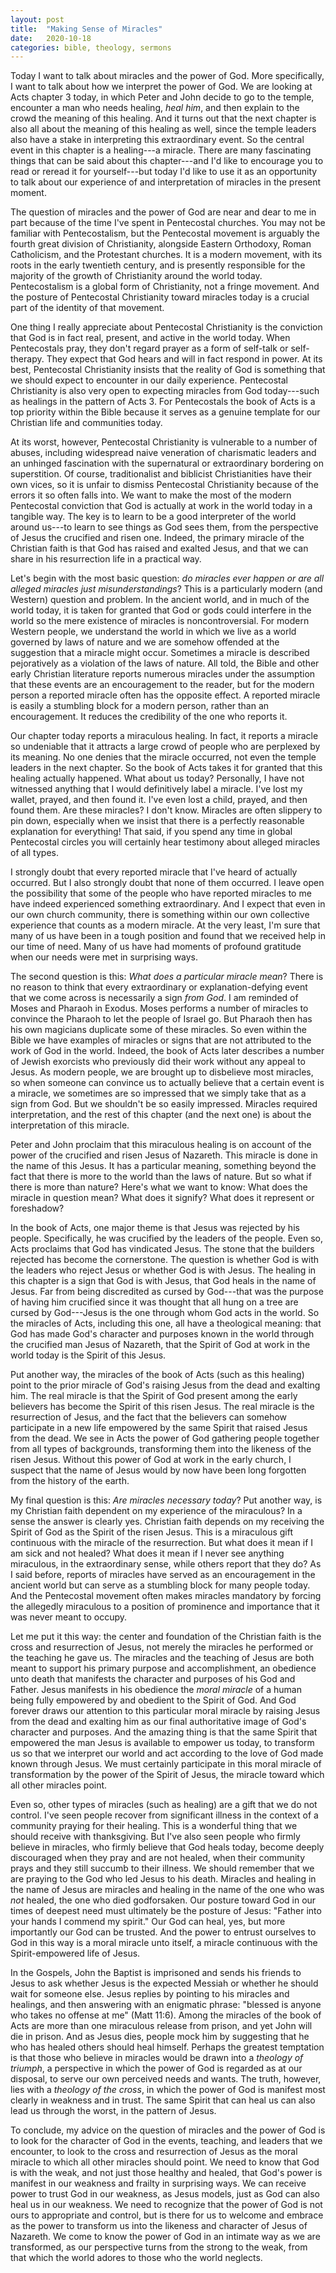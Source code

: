 ```yaml
---
layout: post
title:  "Making Sense of Miracles"
date:   2020-10-18  
categories: bible, theology, sermons
---
```


Today I want to talk about miracles and the power of God. More specifically, I want to talk about how we interpret the power of God. We are looking at Acts chapter 3 today, in which Peter and John decide to go to the temple, encounter a man who needs healing, *heal him*, and then explain to the crowd the meaning of this healing. And it turns out that the next chapter is also all about the meaning of this healing as well, since the temple leaders also have a stake in interpreting this extraordinary event. So the central event in this chapter is a healing---a miracle. There are many fascinating things that can be said about this chapter---and I'd like to encourage you to read or reread it for yourself---but today I'd like to use it as an opportunity to talk about our experience of and interpretation of miracles in the present moment. 

The question of miracles and the power of God are near and dear to me in part because of the time I've spent in Pentecostal churches. You may not be familiar with Pentecostalism, but the Pentecostal movement is arguably the fourth great division of Christianity, alongside Eastern Orthodoxy, Roman Catholicism, and the Protestant churches. It is a modern movement, with its roots in the early twentieth century, and is presently responsible for the majority of the growth of Christianity around the world today. Pentecostalism is a global form of Christianity, not a fringe movement. And the posture of Pentecostal Christianity toward miracles today is a crucial part of the identity of that movement. 

One thing I really appreciate about Pentecostal Christianity is the conviction that God is in fact real, present, and active in the world today. When Pentecostals pray, they don't regard prayer as a form of self-talk or self-therapy. They expect that God hears and will in fact respond in power. At its best, Pentecostal Christianity insists that the reality of God is something that we should expect to encounter in our daily experience. Pentecostal Christianity is also very open to expecting miracles from God today---such as healings in the pattern of Acts 3. For Pentecostals the book of Acts is a top priority within the Bible because it serves as a genuine template for our Christian life and communities today. 

At its worst, however, Pentecostal Christianity is vulnerable to a number of abuses, including widespread naive veneration of charismatic leaders and an unhinged fascination with the supernatural or extraordinary bordering on superstition. Of course, traditionalist and biblicist Christianities have their own vices, so it is unfair to dismiss Pentecostal Christianity because of the errors it so often falls into. We want to make the most of the modern Pentecostal conviction that God is actually at work in the world today in a tangible way. The key is to learn to be a good interpreter of the world around us---to learn to see things as God sees them, from the perspective of Jesus the crucified and risen one. Indeed, the primary miracle of the Christian faith is that God has raised and exalted Jesus, and that we can share in his resurrection life in a practical way. 

Let's begin with the most basic question: *do miracles ever happen or are all alleged miracles just misunderstandings*? This is a particularly modern (and Western) question and problem. In the ancient world, and in much of the world today, it is taken for granted that God or gods could interfere in the world so the mere existence of miracles is noncontroversial. For modern Western people, we understand the world in which we live as a world governed by laws of nature and we are somehow offended at the suggestion that a miracle might occur. Sometimes a miracle is described pejoratively as a violation of the laws of nature. All told, the Bible and other early Christian literature reports numerous miracles under the assumption that these events are an encouragement to the reader, but for the modern person a reported miracle often has the opposite effect. A reported miracle is easily a stumbling block for a modern person, rather than an encouragement. It reduces the credibility of the one who reports it. 

Our chapter today reports a miraculous healing. In fact, it reports a miracle so undeniable that it attracts a large crowd of people who are perplexed by its meaning. No one denies that the miracle occurred, not even the temple leaders in the next chapter. So the book of Acts takes it for granted that this healing actually happened. What about us today? Personally, I have not witnessed anything that I would definitively label a miracle. I've lost my wallet, prayed, and then found it. I've even lost a child, prayed, and then found them. Are these miracles? I don't know. Miracles are often slippery to pin down, especially when we insist that there is a perfectly reasonable explanation for everything! That said, if you spend any time in global Pentecostal circles you will certainly hear testimony about alleged miracles of all types. 

I strongly doubt that every reported miracle that I've heard of actually occurred. But I also strongly doubt that none of them occurred. I leave open the possibility that some of the people who have reported miracles to me have indeed experienced something extraordinary. And I expect that even in our own church community, there is something within our own collective experience that counts as a modern miracle. At the very least, I'm sure that many of us have been in a tough position and found that we received help in our time of need. Many of us have had moments of profound gratitude when our needs were met in surprising ways. 

The second question is this: *What does a particular miracle mean*? There is no reason to think that every extraordinary or explanation-defying event that we come across is necessarily a sign *from God*. I am reminded of Moses and Pharaoh in Exodus. Moses performs a number of miracles to convince the Pharaoh to let the people of Israel go. But Pharaoh then has his own magicians duplicate some of these miracles. So even within the Bible we have examples of miracles or signs that are not attributed to the work of God in the world. Indeed, the book of Acts later describes a number of Jewish exorcists who previously did their work without any appeal to Jesus. As modern people, we are brought up to disbelieve most miracles, so when someone can convince us to actually believe that a certain event is a miracle, we sometimes are so impressed that we simply take that as a sign from God. But we shouldn't be so easily impressed. Miracles required interpretation, and the rest of this chapter (and the next one) is about the interpretation of this miracle. 

Peter and John proclaim that this miraculous healing is on account of the power of the crucified and risen Jesus of Nazareth. This miracle is done in the name of this Jesus. It has a particular meaning, something beyond the fact that there is more to the world than the laws of nature. But so what if there is more than nature? Here's what we want to know: What does the miracle in question mean? What does it signify? What does it represent or foreshadow? 

In the book of Acts, one major theme is that Jesus was rejected by his people. Specifically, he was crucified by the leaders of the people. Even so, Acts proclaims that God has vindicated Jesus. The stone that the builders rejected has become the cornerstone. The question is whether God is with the leaders who reject Jesus or whether God is with Jesus. The healing in this chapter is a sign that God is with Jesus, that God heals in the name of Jesus. Far from being discredited as cursed by God---that was the purpose of having him crucified since it was thought that all hung on a tree are cursed by God---Jesus is the one through whom God acts in the world. So the miracles of Acts, including this one, all have a theological meaning: that God has made God's character and purposes known in the world through the crucified man Jesus of Nazareth, that the Spirit of God at work in the world today is the Spirit of this Jesus. 

Put another way, the miracles of the book of Acts (such as this healing) point to the prior miracle of God's raising Jesus from the dead and exalting him. The real miracle is that the Spirit of God present among the early believers has become the Spirit of this risen Jesus. The real miracle is the resurrection of Jesus, and the fact that the believers can somehow participate in a new life empowered by the same Spirit that raised Jesus from the dead. We see in Acts the power of God gathering people together from all types of backgrounds, transforming them into the likeness of the risen Jesus. Without this power of God at work in the early church, I suspect that the name of Jesus would by now have been long forgotten from the history of the earth. 

My final question is this: *Are miracles necessary today*? Put another way, is my Christian faith dependent on my experience of the miraculous? In a sense the answer is clearly yes. Christian faith depends on my receiving the Spirit of God as the Spirit of the risen Jesus. This is a miraculous gift continuous with the miracle of the resurrection. But what does it mean if I am sick and not healed? What does it mean if I never see anything miraculous, in the extraordinary sense, while others report that they do? As I said before, reports of miracles have served as an encouragement in the ancient world but can serve as a stumbling block for many people today. And the Pentecostal movement often makes miracles mandatory by forcing the allegedly miraculous to a position of prominence and importance that it was never meant to occupy. 

Let me put it this way: the center and foundation of the Christian faith is the cross and resurrection of Jesus, not merely the miracles he performed or the teaching he gave us. The miracles and the teaching of Jesus are both meant to support his primary purpose and accomplishment, an obedience unto death that manifests the character and purposes of his God and Father. Jesus manifests in his obedience the *moral miracle* of a human being fully empowered by and obedient to the Spirit of God. And God forever draws our attention to this particular moral miracle by raising Jesus from the dead and exalting him as our final authoritative image of God's character and purposes. And the amazing thing is that the same Spirit that empowered the man Jesus is available to empower us today, to transform us so that we interpret our world and act according to the love of God made known through Jesus. We must certainly participate in this moral miracle of transformation by the power of the Spirit of Jesus, the miracle toward which all other miracles point. 

Even so, other types of miracles (such as healing) are a gift that we do not control. I've seen people recover from significant illness in the context of a community praying for their healing. This is a wonderful thing that we should receive with thanksgiving. But I've also seen people who firmly believe in miracles, who firmly believe that God heals today, become deeply discouraged when they pray and are not healed, when their community prays and they still succumb to their illness. We should remember that we are praying to the God who led Jesus to his death. Miracles and healing in the name of Jesus are miracles and healing in the name of the one who was *not* healed, the one who died godforsaken. Our posture toward God in our times of deepest need must ultimately be the posture of Jesus: "Father into your hands I commend my spirit." Our God can heal, yes, but more importantly our God can be trusted. And the power to entrust ourselves to God in this way is a moral miracle unto itself, a miracle continuous with the Spirit-empowered life of Jesus. 

In the Gospels, John the Baptist is imprisoned and sends his friends to Jesus to ask whether Jesus is the expected Messiah or whether he should wait for someone else. Jesus replies by pointing to his miracles and healings, and then answering with an enigmatic phrase: "blessed is anyone who takes no offense at me" (Matt 11:6). Among the miracles of the book of Acts are more than one miraculous release from prison, and yet John will die in prison. And as Jesus dies, people mock him by suggesting that he who has healed others should heal himself. Perhaps the greatest temptation is that those who believe in miracles would be drawn into a *theology of triumph*, a perspective in which the power of God is regarded as at our disposal, to serve our own perceived needs and wants. The truth, however, lies with a *theology of the cross*, in which the power of God is manifest most clearly in weakness and in trust. The same Spirit that can heal us can also lead us through the worst, in the pattern of Jesus.

To conclude, my advice on the question of miracles and the power of God is to look for the character of God in the events, teaching, and leaders that we encounter, to look to the cross and resurrection of Jesus as the moral miracle to which all other miracles should point. We need to know that God is with the weak, and not just those healthy and healed, that God's power is manifest in our weakness and frailty in surprising ways. We can receive power to trust God in our weakness, as Jesus models, just as God can also heal us in our weakness. We need to recognize that the power of God is not ours to appropriate and control, but is there for us to welcome and embrace as the power to transform us into the likeness and character of Jesus of Nazareth. We come to know the power of God in an intimate way as we are transformed, as our perspective turns from the strong to the weak, from that which the world adores to those who the world neglects. 